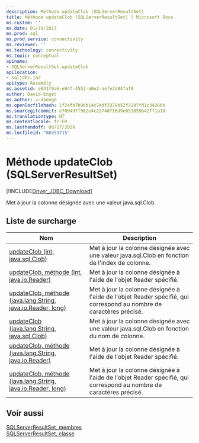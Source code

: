 ```yaml
---
description: Méthode updateClob (SQLServerResultSet)
title: Méthode updateClob (SQLServerResultSet) | Microsoft Docs
ms.custom: ''
ms.date: 01/19/2017
ms.prod: sql
ms.prod_service: connectivity
ms.reviewer: ''
ms.technology: connectivity
ms.topic: conceptual
apiname:
- SQLServerResultSet.updateClob
apilocation:
- sqljdbc.jar
apitype: Assembly
ms.assetid: e841f9a6-e94f-4552-a0e2-aefe3d84faf0
author: David-Engel
ms.author: v-daenge
ms.openlocfilehash: 1f24fb7b9bb14c74df2378b52f3247fd1c34266b
ms.sourcegitcommit: e700497f962e4c2274df16d9e651059b42ff1a10
ms.translationtype: HT
ms.contentlocale: fr-FR
ms.lasthandoff: 08/17/2020
ms.locfileid: "88353715"
---
```

# <a name="updateclob-method-sqlserverresultset"></a>Méthode updateClob (SQLServerResultSet)
[!INCLUDE[Driver_JDBC_Download](../../../includes/driver_jdbc_download.md)]

  Met à jour la colonne désignée avec une valeur java.sql.Clob.  
  
## <a name="overload-list"></a>Liste de surcharge  
  
|Nom|Description|  
|----------|-----------------|  
|[updateClob (int, java.sql.Clob)](../../../connect/jdbc/reference/updateclob-method-int-java-sql-clob.md)|Met à jour la colonne désignée avec une valeur java.sql.Clob en fonction de l'index de colonne.|  
|[updateClob, méthode &#40;int, java.io.Reader&#41;](../../../connect/jdbc/reference/updateclob-method-int-java-io-reader.md)|Met à jour la colonne désignée à l'aide de l'objet Reader spécifié.|  
|[updateClob, méthode &#40;java.lang.String, java.io.Reader, long&#41;](../../../connect/jdbc/reference/updateclob-method-java-lang-string-java-io-reader-long.md)|Met à jour la colonne désignée à l'aide de l'objet Reader spécifié, qui correspond au nombre de caractères précisé.|  
|[updateClob (java.lang.String, java.sql.Clob)](../../../connect/jdbc/reference/updateclob-method-java-lang-string-java-sql-clob.md)|Met à jour la colonne désignée avec une valeur java.sql.Clob en fonction du nom de colonne.|  
|[updateClob, méthode &#40;java.lang.String, java.io.Reader&#41;](../../../connect/jdbc/reference/updateclob-method-java-lang-string-java-io-reader.md)|Met à jour la colonne désignée à l'aide de l'objet Reader spécifié.|  
|[updateClob, méthode &#40;java.lang.String, java.io.Reader, long&#41;](../../../connect/jdbc/reference/updateclob-method-java-lang-string-java-io-reader-long.md)|Met à jour la colonne désignée à l'aide de l'objet Reader spécifié, qui correspond au nombre de caractères précisé.|  
  
## <a name="see-also"></a>Voir aussi  
 [SQLServerResultSet, membres](../../../connect/jdbc/reference/sqlserverresultset-members.md)   
 [SQLServerResultSet, classe](../../../connect/jdbc/reference/sqlserverresultset-class.md)  
  
  
